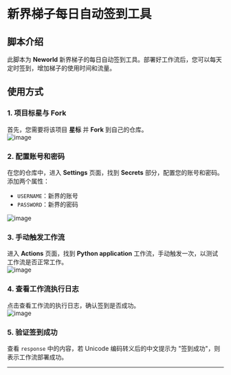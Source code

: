  


  
# 新界梯子每日自动签到工具

## 脚本介绍 
此脚本为 **Neworld** 新界梯子的每日自动签到工具。部署好工作流后，您可以每天定时签到，增加梯子的使用时间和流量。

## 使用方式

### 1. 项目标星与 Fork
首先，您需要将该项目 **星标** 并 **Fork** 到自己的仓库。  
![image](https://github.com/user-attachments/assets/5bfeebe4-5e9e-4ca7-b306-b5a8e16f8b7f)

### 2. 配置账号和密码
在您的仓库中，进入 **Settings** 页面，找到 **Secrets** 部分，配置您的账号和密码。  
添加两个属性：
- `USERNAME`：新界的账号
- `PASSWORD`：新界的密码

![image](https://github.com/user-attachments/assets/616a5435-684e-4eba-9b15-a6a4a4300b05)

### 3. 手动触发工作流
进入 **Actions** 页面，找到 **Python application** 工作流，手动触发一次，以测试工作流是否正常工作。  
![image](https://github.com/user-attachments/assets/fa5921ff-f52f-48a8-923c-4a4a61ec12d6)

### 4. 查看工作流执行日志
点击查看工作流的执行日志，确认签到是否成功。  
![image](https://github.com/user-attachments/assets/7835039b-a68b-46ae-95a8-75fb5c367bd6)

### 5. 验证签到成功
查看 `response` 中的内容，若 Unicode 编码转义后的中文提示为 "签到成功"，则表示工作流部署成功。

---

